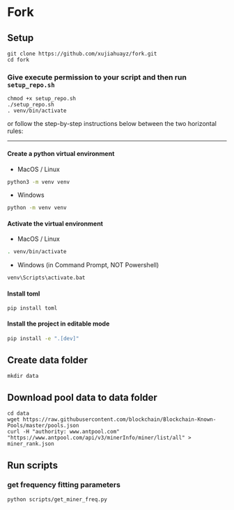 # Fork

## Setup

```
git clone https://github.com/xujiahuayz/fork.git
cd fork
```

### Give execute permission to your script and then run `setup_repo.sh`

```
chmod +x setup_repo.sh
./setup_repo.sh
. venv/bin/activate
```

or follow the step-by-step instructions below between the two horizontal rules:

---

#### Create a python virtual environment

- MacOS / Linux

```bash
python3 -m venv venv
```

- Windows

```bash
python -m venv venv
```

#### Activate the virtual environment

- MacOS / Linux

```bash
. venv/bin/activate
```

- Windows (in Command Prompt, NOT Powershell)

```bash
venv\Scripts\activate.bat
```

#### Install toml

```
pip install toml
```

#### Install the project in editable mode

```bash
pip install -e ".[dev]"
```

## Create data folder

```
mkdir data
```

## Download pool data to data folder

```
cd data
wget https://raw.githubusercontent.com/blockchain/Blockchain-Known-Pools/master/pools.json
curl -H "authority: www.antpool.com" "https://www.antpool.com/api/v3/minerInfo/miner/list/all" > miner_rank.json
```

## Run scripts

### get frequency fitting parameters

```zsh
python scripts/get_miner_freq.py
```

